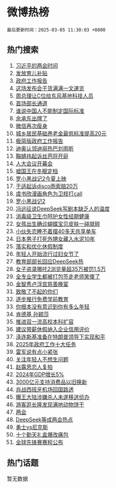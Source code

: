 # 微博热榜

`最后更新时间：2025-03-05 11:30:03 +0800`

## 热门搜索

1. [习近平的两会时间](https://m.weibo.cn/search?containerid=100103type%3D1%26t%3D10%26q%3D%23%E4%B9%A0%E8%BF%91%E5%B9%B3%E7%9A%84%E4%B8%A4%E4%BC%9A%E6%97%B6%E9%97%B4%23&stream_entry_id=51&isnewpage=1&extparam=seat%3D1%26cate%3D10103%26pos%3D0%26filter_type%3Drealtimehot%26stream_entry_id%3D51%26c_type%3D51%26dgr%3D0%26q%3D%2523%25E4%25B9%25A0%25E8%25BF%2591%25E5%25B9%25B3%25E7%259A%2584%25E4%25B8%25A4%25E4%25BC%259A%25E6%2597%25B6%25E9%2597%25B4%2523%26display_time%3D1741145401%26pre_seqid%3D174114540186993636759132)
1. [发放育儿补贴](https://m.weibo.cn/search?containerid=100103type%3D1%26t%3D10%26q%3D%23%E5%8F%91%E6%94%BE%E8%82%B2%E5%84%BF%E8%A1%A5%E8%B4%B4%23&stream_entry_id=31&isnewpage=1&extparam=seat%3D1%26flag%3D1%26filter_type%3Drealtimehot%26c_type%3D31%26lcate%3D5001%26realpos%3D1%26pos%3D0%26cate%3D5001%26stream_entry_id%3D31%26q%3D%2523%25E5%258F%2591%25E6%2594%25BE%25E8%2582%25B2%25E5%2584%25BF%25E8%25A1%25A5%25E8%25B4%25B4%2523%26dgr%3D0%26band_rank%3D1%26display_time%3D1741145401%26pre_seqid%3D174114540186993636759132)
1. [政府工作报告](https://m.weibo.cn/search?containerid=100103type%3D1%26t%3D10%26q%3D%23%E6%94%BF%E5%BA%9C%E5%B7%A5%E4%BD%9C%E6%8A%A5%E5%91%8A%23&stream_entry_id=31&isnewpage=1&extparam=seat%3D1%26flag%3D0%26filter_type%3Drealtimehot%26c_type%3D31%26lcate%3D5001%26realpos%3D2%26pos%3D1%26cate%3D5001%26stream_entry_id%3D31%26q%3D%2523%25E6%2594%25BF%25E5%25BA%259C%25E5%25B7%25A5%25E4%25BD%259C%25E6%258A%25A5%25E5%2591%258A%2523%26dgr%3D0%26band_rank%3D2%26display_time%3D1741145401%26pre_seqid%3D174114540186993636759132)
1. [这场发布会干货满满一文速览](https://m.weibo.cn/search?containerid=100103type%3D1%26t%3D10%26q%3D%23%E8%BF%99%E5%9C%BA%E5%8F%91%E5%B8%83%E4%BC%9A%E5%B9%B2%E8%B4%A7%E6%BB%A1%E6%BB%A1%E4%B8%80%E6%96%87%E9%80%9F%E8%A7%88%23&stream_entry_id=31&isnewpage=1&extparam=seat%3D1%26flag%3D0%26filter_type%3Drealtimehot%26c_type%3D31%26lcate%3D5001%26realpos%3D3%26pos%3D2%26cate%3D5001%26stream_entry_id%3D31%26q%3D%2523%25E8%25BF%2599%25E5%259C%25BA%25E5%258F%2591%25E5%25B8%2583%25E4%25BC%259A%25E5%25B9%25B2%25E8%25B4%25A7%25E6%25BB%25A1%25E6%25BB%25A1%25E4%25B8%2580%25E6%2596%2587%25E9%2580%259F%25E8%25A7%2588%2523%26dgr%3D0%26band_rank%3D3%26display_time%3D1741145401%26pre_seqid%3D174114540186993636759132)
1. [周总理让C位给东风基地科技人员](https://m.weibo.cn/search?containerid=100103type%3D1%26t%3D10%26q%3D%23%E5%91%A8%E6%80%BB%E7%90%86%E8%AE%A9C%E4%BD%8D%E7%BB%99%E4%B8%9C%E9%A3%8E%E5%9F%BA%E5%9C%B0%E7%A7%91%E6%8A%80%E4%BA%BA%E5%91%98%23&stream_entry_id=31&isnewpage=1&extparam=seat%3D1%26flag%3D1%26filter_type%3Drealtimehot%26c_type%3D31%26lcate%3D5001%26realpos%3D4%26pos%3D3%26cate%3D5001%26stream_entry_id%3D31%26q%3D%2523%25E5%2591%25A8%25E6%2580%25BB%25E7%2590%2586%25E8%25AE%25A9C%25E4%25BD%258D%25E7%25BB%2599%25E4%25B8%259C%25E9%25A3%258E%25E5%259F%25BA%25E5%259C%25B0%25E7%25A7%2591%25E6%258A%2580%25E4%25BA%25BA%25E5%2591%2598%2523%26dgr%3D0%26band_rank%3D4%26display_time%3D1741145401%26pre_seqid%3D174114540186993636759132)
1. [首场部长通道](https://m.weibo.cn/search?containerid=100103type%3D1%26t%3D10%26q%3D%23%E9%A6%96%E5%9C%BA%E9%83%A8%E9%95%BF%E9%80%9A%E9%81%93%23&stream_entry_id=31&isnewpage=1&extparam=seat%3D1%26flag%3D1%26filter_type%3Drealtimehot%26c_type%3D31%26lcate%3D5001%26realpos%3D5%26pos%3D4%26cate%3D5001%26stream_entry_id%3D31%26q%3D%2523%25E9%25A6%2596%25E5%259C%25BA%25E9%2583%25A8%25E9%2595%25BF%25E9%2580%259A%25E9%2581%2593%2523%26dgr%3D0%26band_rank%3D5%26display_time%3D1741145401%26pre_seqid%3D174114540186993636759132)
1. [谁说中国人不能制定国际标准](https://m.weibo.cn/search?containerid=100103type%3D1%26t%3D10%26q%3D%23%E8%B0%81%E8%AF%B4%E4%B8%AD%E5%9B%BD%E4%BA%BA%E4%B8%8D%E8%83%BD%E5%88%B6%E5%AE%9A%E5%9B%BD%E9%99%85%E6%A0%87%E5%87%86%23&stream_entry_id=31&isnewpage=1&extparam=seat%3D1%26flag%3D1%26filter_type%3Drealtimehot%26c_type%3D31%26lcate%3D5001%26realpos%3D6%26pos%3D5%26cate%3D5001%26stream_entry_id%3D31%26q%3D%2523%25E8%25B0%2581%25E8%25AF%25B4%25E4%25B8%25AD%25E5%259B%25BD%25E4%25BA%25BA%25E4%25B8%258D%25E8%2583%25BD%25E5%2588%25B6%25E5%25AE%259A%25E5%259B%25BD%25E9%2599%2585%25E6%25A0%2587%25E5%2587%2586%2523%26dgr%3D0%26band_rank%3D6%26display_time%3D1741145401%26pre_seqid%3D174114540186993636759132)
1. [余承东出牌了](https://m.weibo.cn/search?containerid=100103type%3D1%26t%3D10%26q%3D%23%E4%BD%99%E6%89%BF%E4%B8%9C%E5%87%BA%E7%89%8C%E4%BA%86%23&stream_entry_id=31&isnewpage=1&extparam=seat%3D1%26flag%3D1%26filter_type%3Drealtimehot%26c_type%3D31%26lcate%3D5001%26realpos%3D7%26pos%3D6%26cate%3D5001%26stream_entry_id%3D31%26q%3D%2523%25E4%25BD%2599%25E6%2589%25BF%25E4%25B8%259C%25E5%2587%25BA%25E7%2589%258C%25E4%25BA%2586%2523%26dgr%3D0%26band_rank%3D7%26display_time%3D1741145401%26pre_seqid%3D174114540186993636759132)
1. [微信再次瘦身](https://m.weibo.cn/search?containerid=100103type%3D1%26t%3D10%26q%3D%23%E5%BE%AE%E4%BF%A1%E5%86%8D%E6%AC%A1%E7%98%A6%E8%BA%AB%23&stream_entry_id=31&isnewpage=1&extparam=seat%3D1%26flag%3D2%26filter_type%3Drealtimehot%26c_type%3D31%26lcate%3D5001%26realpos%3D8%26pos%3D7%26cate%3D5001%26stream_entry_id%3D31%26q%3D%2523%25E5%25BE%25AE%25E4%25BF%25A1%25E5%2586%258D%25E6%25AC%25A1%25E7%2598%25A6%25E8%25BA%25AB%2523%26dgr%3D0%26band_rank%3D8%26display_time%3D1741145401%26pre_seqid%3D174114540186993636759132)
1. [城乡居民基础养老金最低标准提高20元](https://m.weibo.cn/search?containerid=100103type%3D1%26t%3D10%26q%3D%23%E5%9F%8E%E4%B9%A1%E5%B1%85%E6%B0%91%E5%9F%BA%E7%A1%80%E5%85%BB%E8%80%81%E9%87%91%E6%9C%80%E4%BD%8E%E6%A0%87%E5%87%86%E6%8F%90%E9%AB%9820%E5%85%83%23&stream_entry_id=31&isnewpage=1&extparam=seat%3D1%26flag%3D1%26filter_type%3Drealtimehot%26c_type%3D31%26lcate%3D5001%26realpos%3D9%26pos%3D8%26cate%3D5001%26stream_entry_id%3D31%26q%3D%2523%25E5%259F%258E%25E4%25B9%25A1%25E5%25B1%2585%25E6%25B0%2591%25E5%259F%25BA%25E7%25A1%2580%25E5%2585%25BB%25E8%2580%2581%25E9%2587%2591%25E6%259C%2580%25E4%25BD%258E%25E6%25A0%2587%25E5%2587%2586%25E6%258F%2590%25E9%25AB%259820%25E5%2585%2583%2523%26dgr%3D0%26band_rank%3D9%26display_time%3D1741145401%26pre_seqid%3D174114540186993636759132)
1. [极简版政府工作报告](https://m.weibo.cn/search?containerid=100103type%3D1%26t%3D10%26q%3D%23%E6%9E%81%E7%AE%80%E7%89%88%E6%94%BF%E5%BA%9C%E5%B7%A5%E4%BD%9C%E6%8A%A5%E5%91%8A%23&stream_entry_id=31&isnewpage=1&extparam=seat%3D1%26flag%3D1%26filter_type%3Drealtimehot%26c_type%3D31%26lcate%3D5001%26realpos%3D10%26pos%3D9%26cate%3D5001%26stream_entry_id%3D31%26q%3D%2523%25E6%259E%2581%25E7%25AE%2580%25E7%2589%2588%25E6%2594%25BF%25E5%25BA%259C%25E5%25B7%25A5%25E4%25BD%259C%25E6%258A%25A5%25E5%2591%258A%2523%26dgr%3D0%26band_rank%3D10%26display_time%3D1741145401%26pre_seqid%3D174114540186993636759132)
1. [迪奥认领迪丽热巴刘雨昕](https://m.weibo.cn/search?containerid=100103type%3D1%26t%3D10%26q%3D%23%E8%BF%AA%E5%A5%A5%E8%AE%A4%E9%A2%86%E8%BF%AA%E4%B8%BD%E7%83%AD%E5%B7%B4%E5%88%98%E9%9B%A8%E6%98%95%23&stream_entry_id=31&isnewpage=1&extparam=seat%3D1%26flag%3D1%26filter_type%3Drealtimehot%26c_type%3D31%26lcate%3D5001%26realpos%3D11%26pos%3D10%26cate%3D5001%26stream_entry_id%3D31%26q%3D%2523%25E8%25BF%25AA%25E5%25A5%25A5%25E8%25AE%25A4%25E9%25A2%2586%25E8%25BF%25AA%25E4%25B8%25BD%25E7%2583%25AD%25E5%25B7%25B4%25E5%2588%2598%25E9%259B%25A8%25E6%2598%2595%2523%26dgr%3D0%26band_rank%3D11%26display_time%3D1741145401%26pre_seqid%3D174114540186993636759132)
1. [鞠婧祎起诉丝芭将开庭](https://m.weibo.cn/search?containerid=100103type%3D1%26t%3D10%26q%3D%23%E9%9E%A0%E5%A9%A7%E7%A5%8E%E8%B5%B7%E8%AF%89%E4%B8%9D%E8%8A%AD%E5%B0%86%E5%BC%80%E5%BA%AD%23&stream_entry_id=31&isnewpage=1&extparam=seat%3D1%26flag%3D1%26filter_type%3Drealtimehot%26c_type%3D31%26lcate%3D5001%26realpos%3D12%26pos%3D11%26cate%3D5001%26stream_entry_id%3D31%26q%3D%2523%25E9%259E%25A0%25E5%25A9%25A7%25E7%25A5%258E%25E8%25B5%25B7%25E8%25AF%2589%25E4%25B8%259D%25E8%258A%25AD%25E5%25B0%2586%25E5%25BC%2580%25E5%25BA%25AD%2523%26dgr%3D0%26band_rank%3D12%26display_time%3D1741145401%26pre_seqid%3D174114540186993636759132)
1. [人大会议开幕会](https://m.weibo.cn/search?containerid=100103type%3D1%26t%3D10%26q%3D%23%E4%BA%BA%E5%A4%A7%E4%BC%9A%E8%AE%AE%E5%BC%80%E5%B9%95%E4%BC%9A%23&stream_entry_id=31&isnewpage=1&extparam=seat%3D1%26flag%3D0%26filter_type%3Drealtimehot%26c_type%3D31%26lcate%3D5001%26realpos%3D13%26pos%3D12%26cate%3D5001%26stream_entry_id%3D31%26q%3D%2523%25E4%25BA%25BA%25E5%25A4%25A7%25E4%25BC%259A%25E8%25AE%25AE%25E5%25BC%2580%25E5%25B9%2595%25E4%25BC%259A%2523%26dgr%3D0%26band_rank%3D13%26display_time%3D1741145401%26pre_seqid%3D174114540186993636759132)
1. [嘘国王在冬眠定档](https://m.weibo.cn/search?containerid=100103type%3D1%26t%3D10%26q%3D%23%E5%98%98%E5%9B%BD%E7%8E%8B%E5%9C%A8%E5%86%AC%E7%9C%A0%E5%AE%9A%E6%A1%A3%23&stream_entry_id=31&isnewpage=1&extparam=seat%3D1%26flag%3D2%26filter_type%3Drealtimehot%26c_type%3D31%26lcate%3D5001%26realpos%3D14%26pos%3D13%26cate%3D5001%26stream_entry_id%3D31%26q%3D%2523%25E5%2598%2598%25E5%259B%25BD%25E7%258E%258B%25E5%259C%25A8%25E5%2586%25AC%25E7%259C%25A0%25E5%25AE%259A%25E6%25A1%25A3%2523%26dgr%3D0%26band_rank%3D14%26display_time%3D1741145401%26pre_seqid%3D174114540186993636759132)
1. [罗小黑战记2今夏上映](https://m.weibo.cn/search?containerid=100103type%3D1%26t%3D10%26q%3D%23%E7%BD%97%E5%B0%8F%E9%BB%91%E6%88%98%E8%AE%B02%E4%BB%8A%E5%A4%8F%E4%B8%8A%E6%98%A0%23&stream_entry_id=31&isnewpage=1&extparam=seat%3D1%26flag%3D1%26filter_type%3Drealtimehot%26c_type%3D31%26lcate%3D5001%26realpos%3D15%26pos%3D14%26cate%3D5001%26stream_entry_id%3D31%26q%3D%2523%25E7%25BD%2597%25E5%25B0%258F%25E9%25BB%2591%25E6%2588%2598%25E8%25AE%25B02%25E4%25BB%258A%25E5%25A4%258F%25E4%25B8%258A%25E6%2598%25A0%2523%26dgr%3D0%26band_rank%3D15%26display_time%3D1741145401%26pre_seqid%3D174114540186993636759132)
1. [于适起诉disco雨索赔20万](https://m.weibo.cn/search?containerid=100103type%3D1%26t%3D10%26q%3D%23%E4%BA%8E%E9%80%82%E8%B5%B7%E8%AF%89disco%E9%9B%A8%E7%B4%A2%E8%B5%9420%E4%B8%87%23&stream_entry_id=31&isnewpage=1&extparam=seat%3D1%26flag%3D1%26filter_type%3Drealtimehot%26c_type%3D31%26lcate%3D5001%26realpos%3D16%26pos%3D15%26cate%3D5001%26stream_entry_id%3D31%26q%3D%2523%25E4%25BA%258E%25E9%2580%2582%25E8%25B5%25B7%25E8%25AF%2589disco%25E9%259B%25A8%25E7%25B4%25A2%25E8%25B5%259420%25E4%25B8%2587%2523%26dgr%3D0%26band_rank%3D16%26display_time%3D1741145401%26pre_seqid%3D174114540186993636759132)
1. [虞书欣漫画角色为卫枝打call](https://m.weibo.cn/search?containerid=100103type%3D1%26t%3D10%26q%3D%23%E8%99%9E%E4%B9%A6%E6%AC%A3%E6%BC%AB%E7%94%BB%E8%A7%92%E8%89%B2%E4%B8%BA%E5%8D%AB%E6%9E%9D%E6%89%93call%23&stream_entry_id=31&isnewpage=1&extparam=seat%3D1%26flag%3D1%26filter_type%3Drealtimehot%26c_type%3D31%26lcate%3D5001%26realpos%3D17%26pos%3D16%26cate%3D5001%26stream_entry_id%3D31%26q%3D%2523%25E8%2599%259E%25E4%25B9%25A6%25E6%25AC%25A3%25E6%25BC%25AB%25E7%2594%25BB%25E8%25A7%2592%25E8%2589%25B2%25E4%25B8%25BA%25E5%258D%25AB%25E6%259E%259D%25E6%2589%2593call%2523%26dgr%3D0%26band_rank%3D17%26display_time%3D1741145401%26pre_seqid%3D174114540186993636759132)
1. [罗小黑战记2](https://m.weibo.cn/search?containerid=100103type%3D1%26t%3D10%26q%3D%E7%BD%97%E5%B0%8F%E9%BB%91%E6%88%98%E8%AE%B02&stream_entry_id=31&isnewpage=1&extparam=seat%3D1%26flag%3D1%26filter_type%3Drealtimehot%26c_type%3D31%26lcate%3D5001%26realpos%3D18%26pos%3D17%26cate%3D5001%26stream_entry_id%3D31%26q%3D%25E7%25BD%2597%25E5%25B0%258F%25E9%25BB%2591%25E6%2588%2598%25E8%25AE%25B02%26dgr%3D0%26band_rank%3D18%26display_time%3D1741145401%26pre_seqid%3D174114540186993636759132)
1. [冯远征说DeepSeek写剧本缺乏人的温度](https://m.weibo.cn/search?containerid=100103type%3D1%26t%3D10%26q%3D%23%E5%86%AF%E8%BF%9C%E5%BE%81%E8%AF%B4DeepSeek%E5%86%99%E5%89%A7%E6%9C%AC%E7%BC%BA%E4%B9%8F%E4%BA%BA%E7%9A%84%E6%B8%A9%E5%BA%A6%23&stream_entry_id=31&isnewpage=1&extparam=seat%3D1%26flag%3D1%26filter_type%3Drealtimehot%26c_type%3D31%26lcate%3D5001%26realpos%3D19%26pos%3D18%26cate%3D5001%26stream_entry_id%3D31%26q%3D%2523%25E5%2586%25AF%25E8%25BF%259C%25E5%25BE%2581%25E8%25AF%25B4DeepSeek%25E5%2586%2599%25E5%2589%25A7%25E6%259C%25AC%25E7%25BC%25BA%25E4%25B9%258F%25E4%25BA%25BA%25E7%259A%2584%25E6%25B8%25A9%25E5%25BA%25A6%2523%26dgr%3D0%26band_rank%3D19%26display_time%3D1741145401%26pre_seqid%3D174114540186993636759132)
1. [消毒级卫生巾呵护女性经期健康](https://m.weibo.cn/search?containerid=100103type%3D1%26t%3D10%26q%3D%23%E6%B6%88%E6%AF%92%E7%BA%A7%E5%8D%AB%E7%94%9F%E5%B7%BE%E5%91%B5%E6%8A%A4%E5%A5%B3%E6%80%A7%E7%BB%8F%E6%9C%9F%E5%81%A5%E5%BA%B7%23&stream_entry_id=31&isnewpage=1&extparam=seat%3D1%26adid%3D278043%26flag%3D1%26filter_type%3Drealtimehot%26c_type%3D31%26cate%3D5001%26realpos%3D20%26pos%3D19%26lcate%3D5001%26stream_entry_id%3D31%26q%3D%2523%25E6%25B6%2588%25E6%25AF%2592%25E7%25BA%25A7%25E5%258D%25AB%25E7%2594%259F%25E5%25B7%25BE%25E5%2591%25B5%25E6%258A%25A4%25E5%25A5%25B3%25E6%2580%25A7%25E7%25BB%258F%25E6%259C%259F%25E5%2581%25A5%25E5%25BA%25B7%2523%26dgr%3D0%26band_rank%3D20%26display_time%3D1741145401%26pre_seqid%3D174114540186993636759132)
1. [女孩出生确诊蝴蝶宝贝皮肤一碰就碎](https://m.weibo.cn/search?containerid=100103type%3D1%26t%3D10%26q%3D%23%E5%A5%B3%E5%AD%A9%E5%87%BA%E7%94%9F%E7%A1%AE%E8%AF%8A%E8%9D%B4%E8%9D%B6%E5%AE%9D%E8%B4%9D%E7%9A%AE%E8%82%A4%E4%B8%80%E7%A2%B0%E5%B0%B1%E7%A2%8E%23&stream_entry_id=31&isnewpage=1&extparam=seat%3D1%26flag%3D1%26filter_type%3Drealtimehot%26c_type%3D31%26lcate%3D5001%26realpos%3D21%26pos%3D20%26cate%3D5001%26stream_entry_id%3D31%26q%3D%2523%25E5%25A5%25B3%25E5%25AD%25A9%25E5%2587%25BA%25E7%2594%259F%25E7%25A1%25AE%25E8%25AF%258A%25E8%259D%25B4%25E8%259D%25B6%25E5%25AE%259D%25E8%25B4%259D%25E7%259A%25AE%25E8%2582%25A4%25E4%25B8%2580%25E7%25A2%25B0%25E5%25B0%25B1%25E7%25A2%258E%2523%26dgr%3D0%26band_rank%3D21%26display_time%3D1741145401%26pre_seqid%3D174114540186993636759132)
1. [小伙失恋睡不着摆40多天共享单车](https://m.weibo.cn/search?containerid=100103type%3D1%26t%3D10%26q%3D%23%E5%B0%8F%E4%BC%99%E5%A4%B1%E6%81%8B%E7%9D%A1%E4%B8%8D%E7%9D%80%E6%91%8640%E5%A4%9A%E5%A4%A9%E5%85%B1%E4%BA%AB%E5%8D%95%E8%BD%A6%23&stream_entry_id=31&isnewpage=1&extparam=seat%3D1%26flag%3D0%26filter_type%3Drealtimehot%26c_type%3D31%26lcate%3D5001%26realpos%3D22%26pos%3D21%26cate%3D5001%26stream_entry_id%3D31%26q%3D%2523%25E5%25B0%258F%25E4%25BC%2599%25E5%25A4%25B1%25E6%2581%258B%25E7%259D%25A1%25E4%25B8%258D%25E7%259D%2580%25E6%2591%258640%25E5%25A4%259A%25E5%25A4%25A9%25E5%2585%25B1%25E4%25BA%25AB%25E5%258D%2595%25E8%25BD%25A6%2523%26dgr%3D0%26band_rank%3D22%26display_time%3D1741145401%26pre_seqid%3D174114540186993636759132)
1. [日本男子打死外甥女藏入水泥10年](https://m.weibo.cn/search?containerid=100103type%3D1%26t%3D10%26q%3D%23%E6%97%A5%E6%9C%AC%E7%94%B7%E5%AD%90%E6%89%93%E6%AD%BB%E5%A4%96%E7%94%A5%E5%A5%B3%E8%97%8F%E5%85%A5%E6%B0%B4%E6%B3%A510%E5%B9%B4%23&stream_entry_id=31&isnewpage=1&extparam=seat%3D1%26flag%3D1%26filter_type%3Drealtimehot%26c_type%3D31%26lcate%3D5001%26realpos%3D23%26pos%3D22%26cate%3D5001%26stream_entry_id%3D31%26q%3D%2523%25E6%2597%25A5%25E6%259C%25AC%25E7%2594%25B7%25E5%25AD%2590%25E6%2589%2593%25E6%25AD%25BB%25E5%25A4%2596%25E7%2594%25A5%25E5%25A5%25B3%25E8%2597%258F%25E5%2585%25A5%25E6%25B0%25B4%25E6%25B3%25A510%25E5%25B9%25B4%2523%26dgr%3D0%26band_rank%3D23%26display_time%3D1741145401%26pre_seqid%3D174114540186993636759132)
1. [落实和优化休假制度](https://m.weibo.cn/search?containerid=100103type%3D1%26t%3D10%26q%3D%23%E8%90%BD%E5%AE%9E%E5%92%8C%E4%BC%98%E5%8C%96%E4%BC%91%E5%81%87%E5%88%B6%E5%BA%A6%23&stream_entry_id=31&isnewpage=1&extparam=seat%3D1%26flag%3D0%26filter_type%3Drealtimehot%26c_type%3D31%26lcate%3D5001%26realpos%3D24%26pos%3D23%26cate%3D5001%26stream_entry_id%3D31%26q%3D%2523%25E8%2590%25BD%25E5%25AE%259E%25E5%2592%258C%25E4%25BC%2598%25E5%258C%2596%25E4%25BC%2591%25E5%2581%2587%25E5%2588%25B6%25E5%25BA%25A6%2523%26dgr%3D0%26band_rank%3D24%26display_time%3D1741145401%26pre_seqid%3D174114540186993636759132)
1. [年轻人开始流行过妇女节了](https://m.weibo.cn/search?containerid=100103type%3D1%26t%3D10%26q%3D%23%E5%B9%B4%E8%BD%BB%E4%BA%BA%E5%BC%80%E5%A7%8B%E6%B5%81%E8%A1%8C%E8%BF%87%E5%A6%87%E5%A5%B3%E8%8A%82%E4%BA%86%23&stream_entry_id=31&isnewpage=1&extparam=seat%3D1%26flag%3D1%26filter_type%3Drealtimehot%26c_type%3D31%26lcate%3D5001%26realpos%3D25%26pos%3D24%26cate%3D5001%26stream_entry_id%3D31%26q%3D%2523%25E5%25B9%25B4%25E8%25BD%25BB%25E4%25BA%25BA%25E5%25BC%2580%25E5%25A7%258B%25E6%25B5%2581%25E8%25A1%258C%25E8%25BF%2587%25E5%25A6%2587%25E5%25A5%25B3%25E8%258A%2582%25E4%25BA%2586%2523%26dgr%3D0%26band_rank%3D25%26display_time%3D1741145401%26pre_seqid%3D174114540186993636759132)
1. [教育部部长回应DeepSeek热](https://m.weibo.cn/search?containerid=100103type%3D1%26t%3D10%26q%3D%E6%95%99%E8%82%B2%E9%83%A8%E9%83%A8%E9%95%BF%E5%9B%9E%E5%BA%94DeepSeek%E7%83%AD&stream_entry_id=31&isnewpage=1&extparam=seat%3D1%26flag%3D1%26filter_type%3Drealtimehot%26c_type%3D31%26lcate%3D5001%26realpos%3D26%26pos%3D25%26cate%3D5001%26stream_entry_id%3D31%26q%3D%25E6%2595%2599%25E8%2582%25B2%25E9%2583%25A8%25E9%2583%25A8%25E9%2595%25BF%25E5%259B%259E%25E5%25BA%2594DeepSeek%25E7%2583%25AD%26dgr%3D0%26band_rank%3D26%26display_time%3D1741145401%26pre_seqid%3D174114540186993636759132)
1. [女子盗录哪吒2浏览量超35万被罚1.5万](https://m.weibo.cn/search?containerid=100103type%3D1%26t%3D10%26q%3D%23%E5%A5%B3%E5%AD%90%E7%9B%97%E5%BD%95%E5%93%AA%E5%90%922%E6%B5%8F%E8%A7%88%E9%87%8F%E8%B6%8535%E4%B8%87%E8%A2%AB%E7%BD%9A1.5%E4%B8%87%23&stream_entry_id=31&isnewpage=1&extparam=seat%3D1%26flag%3D0%26filter_type%3Drealtimehot%26c_type%3D31%26lcate%3D5001%26realpos%3D27%26pos%3D26%26cate%3D5001%26stream_entry_id%3D31%26q%3D%2523%25E5%25A5%25B3%25E5%25AD%2590%25E7%259B%2597%25E5%25BD%2595%25E5%2593%25AA%25E5%2590%25922%25E6%25B5%258F%25E8%25A7%2588%25E9%2587%258F%25E8%25B6%258535%25E4%25B8%2587%25E8%25A2%25AB%25E7%25BD%259A1.5%25E4%25B8%2587%2523%26dgr%3D0%26band_rank%3D27%26display_time%3D1741145401%26pre_seqid%3D174114540186993636759132)
1. [全专业学生都被打包签走老师笑傻了](https://m.weibo.cn/search?containerid=100103type%3D1%26t%3D10%26q%3D%23%E5%85%A8%E4%B8%93%E4%B8%9A%E5%AD%A6%E7%94%9F%E9%83%BD%E8%A2%AB%E6%89%93%E5%8C%85%E7%AD%BE%E8%B5%B0%E8%80%81%E5%B8%88%E7%AC%91%E5%82%BB%E4%BA%86%23&stream_entry_id=31&isnewpage=1&extparam=seat%3D1%26flag%3D1%26filter_type%3Drealtimehot%26c_type%3D31%26lcate%3D5001%26realpos%3D28%26pos%3D27%26cate%3D5001%26stream_entry_id%3D31%26q%3D%2523%25E5%2585%25A8%25E4%25B8%2593%25E4%25B8%259A%25E5%25AD%25A6%25E7%2594%259F%25E9%2583%25BD%25E8%25A2%25AB%25E6%2589%2593%25E5%258C%2585%25E7%25AD%25BE%25E8%25B5%25B0%25E8%2580%2581%25E5%25B8%2588%25E7%25AC%2591%25E5%2582%25BB%25E4%25BA%2586%2523%26dgr%3D0%26band_rank%3D28%26display_time%3D1741145401%26pre_seqid%3D174114540186993636759132)
1. [金智秀卢浮宫慈善晚宴](https://m.weibo.cn/search?containerid=100103type%3D1%26t%3D10%26q%3D%23%E9%87%91%E6%99%BA%E7%A7%80%E5%8D%A2%E6%B5%AE%E5%AE%AB%E6%85%88%E5%96%84%E6%99%9A%E5%AE%B4%23&stream_entry_id=31&isnewpage=1&extparam=seat%3D1%26flag%3D1%26filter_type%3Drealtimehot%26c_type%3D31%26lcate%3D5001%26realpos%3D29%26pos%3D28%26cate%3D5001%26stream_entry_id%3D31%26q%3D%2523%25E9%2587%2591%25E6%2599%25BA%25E7%25A7%2580%25E5%258D%25A2%25E6%25B5%25AE%25E5%25AE%25AB%25E6%2585%2588%25E5%2596%2584%25E6%2599%259A%25E5%25AE%25B4%2523%26dgr%3D0%26band_rank%3D29%26display_time%3D1741145401%26pre_seqid%3D174114540186993636759132)
1. [致敬了不起的你们](https://m.weibo.cn/search?containerid=100103type%3D1%26t%3D10%26q%3D%23%E8%87%B4%E6%95%AC%E4%BA%86%E4%B8%8D%E8%B5%B7%E7%9A%84%E4%BD%A0%E4%BB%AC%23&stream_entry_id=31&isnewpage=1&extparam=seat%3D1%26adid%3D278071%26flag%3D1%26filter_type%3Drealtimehot%26c_type%3D31%26cate%3D5001%26realpos%3D30%26pos%3D29%26lcate%3D5001%26stream_entry_id%3D31%26q%3D%2523%25E8%2587%25B4%25E6%2595%25AC%25E4%25BA%2586%25E4%25B8%258D%25E8%25B5%25B7%25E7%259A%2584%25E4%25BD%25A0%25E4%25BB%25AC%2523%26dgr%3D0%26band_rank%3D30%26display_time%3D1741145401%26pre_seqid%3D174114540186993636759132)
1. [逐步推行免费学前教育](https://m.weibo.cn/search?containerid=100103type%3D1%26t%3D10%26q%3D%23%E9%80%90%E6%AD%A5%E6%8E%A8%E8%A1%8C%E5%85%8D%E8%B4%B9%E5%AD%A6%E5%89%8D%E6%95%99%E8%82%B2%23&stream_entry_id=31&isnewpage=1&extparam=seat%3D1%26flag%3D0%26filter_type%3Drealtimehot%26c_type%3D31%26lcate%3D5001%26realpos%3D31%26pos%3D30%26cate%3D5001%26stream_entry_id%3D31%26q%3D%2523%25E9%2580%2590%25E6%25AD%25A5%25E6%258E%25A8%25E8%25A1%258C%25E5%2585%258D%25E8%25B4%25B9%25E5%25AD%25A6%25E5%2589%258D%25E6%2595%2599%25E8%2582%25B2%2523%26dgr%3D0%26band_rank%3D31%26display_time%3D1741145401%26pre_seqid%3D174114540186993636759132)
1. [你根本没有意识到你有多么年轻](https://m.weibo.cn/search?containerid=100103type%3D1%26t%3D10%26q%3D%23%E4%BD%A0%E6%A0%B9%E6%9C%AC%E6%B2%A1%E6%9C%89%E6%84%8F%E8%AF%86%E5%88%B0%E4%BD%A0%E6%9C%89%E5%A4%9A%E4%B9%88%E5%B9%B4%E8%BD%BB%23&stream_entry_id=31&isnewpage=1&extparam=seat%3D1%26flag%3D0%26filter_type%3Drealtimehot%26c_type%3D31%26lcate%3D5001%26realpos%3D32%26pos%3D31%26cate%3D5001%26stream_entry_id%3D31%26q%3D%2523%25E4%25BD%25A0%25E6%25A0%25B9%25E6%259C%25AC%25E6%25B2%25A1%25E6%259C%2589%25E6%2584%258F%25E8%25AF%2586%25E5%2588%25B0%25E4%25BD%25A0%25E6%259C%2589%25E5%25A4%259A%25E4%25B9%2588%25E5%25B9%25B4%25E8%25BD%25BB%2523%26dgr%3D0%26band_rank%3D32%26display_time%3D1741145401%26pre_seqid%3D174114540186993636759132)
1. [肯德基 孙颖莎](https://m.weibo.cn/search?containerid=100103type%3D1%26t%3D10%26q%3D%E8%82%AF%E5%BE%B7%E5%9F%BA+%E5%AD%99%E9%A2%96%E8%8E%8E&stream_entry_id=31&isnewpage=1&extparam=seat%3D1%26flag%3D1%26filter_type%3Drealtimehot%26c_type%3D31%26lcate%3D5001%26realpos%3D33%26pos%3D32%26cate%3D5001%26stream_entry_id%3D31%26q%3D%25E8%2582%25AF%25E5%25BE%25B7%25E5%259F%25BA%2520%25E5%25AD%2599%25E9%25A2%2596%25E8%258E%258E%26dgr%3D0%26band_rank%3D33%26display_time%3D1741145401%26pre_seqid%3D174114540186993636759132)
1. [推进双一流高校本科扩容](https://m.weibo.cn/search?containerid=100103type%3D1%26t%3D10%26q%3D%23%E6%8E%A8%E8%BF%9B%E5%8F%8C%E4%B8%80%E6%B5%81%E9%AB%98%E6%A0%A1%E6%9C%AC%E7%A7%91%E6%89%A9%E5%AE%B9%23&stream_entry_id=31&isnewpage=1&extparam=seat%3D1%26flag%3D1%26filter_type%3Drealtimehot%26c_type%3D31%26lcate%3D5001%26realpos%3D34%26pos%3D33%26cate%3D5001%26stream_entry_id%3D31%26q%3D%2523%25E6%258E%25A8%25E8%25BF%259B%25E5%258F%258C%25E4%25B8%2580%25E6%25B5%2581%25E9%25AB%2598%25E6%25A0%25A1%25E6%259C%25AC%25E7%25A7%2591%25E6%2589%25A9%25E5%25AE%25B9%2523%26dgr%3D0%26band_rank%3D34%26display_time%3D1741145401%26pre_seqid%3D174114540186993636759132)
1. [建议带薪休假纳入企业信用评价](https://m.weibo.cn/search?containerid=100103type%3D1%26t%3D10%26q%3D%23%E5%BB%BA%E8%AE%AE%E5%B8%A6%E8%96%AA%E4%BC%91%E5%81%87%E7%BA%B3%E5%85%A5%E4%BC%81%E4%B8%9A%E4%BF%A1%E7%94%A8%E8%AF%84%E4%BB%B7%23&stream_entry_id=31&isnewpage=1&extparam=seat%3D1%26flag%3D1%26filter_type%3Drealtimehot%26c_type%3D31%26lcate%3D5001%26realpos%3D35%26pos%3D34%26cate%3D5001%26stream_entry_id%3D31%26q%3D%2523%25E5%25BB%25BA%25E8%25AE%25AE%25E5%25B8%25A6%25E8%2596%25AA%25E4%25BC%2591%25E5%2581%2587%25E7%25BA%25B3%25E5%2585%25A5%25E4%25BC%2581%25E4%25B8%259A%25E4%25BF%25A1%25E7%2594%25A8%25E8%25AF%2584%25E4%25BB%25B7%2523%26dgr%3D0%26band_rank%3D35%26display_time%3D1741145401%26pre_seqid%3D174114540186993636759132)
1. [泽连斯基准备在特朗普领导下实现和平](https://m.weibo.cn/search?containerid=100103type%3D1%26t%3D10%26q%3D%23%E6%B3%BD%E8%BF%9E%E6%96%AF%E5%9F%BA%E5%87%86%E5%A4%87%E5%9C%A8%E7%89%B9%E6%9C%97%E6%99%AE%E9%A2%86%E5%AF%BC%E4%B8%8B%E5%AE%9E%E7%8E%B0%E5%92%8C%E5%B9%B3%23&stream_entry_id=31&isnewpage=1&extparam=seat%3D1%26flag%3D0%26filter_type%3Drealtimehot%26c_type%3D31%26lcate%3D5001%26realpos%3D36%26pos%3D35%26cate%3D5001%26stream_entry_id%3D31%26q%3D%2523%25E6%25B3%25BD%25E8%25BF%259E%25E6%2596%25AF%25E5%259F%25BA%25E5%2587%2586%25E5%25A4%2587%25E5%259C%25A8%25E7%2589%25B9%25E6%259C%2597%25E6%2599%25AE%25E9%25A2%2586%25E5%25AF%25BC%25E4%25B8%258B%25E5%25AE%259E%25E7%258E%25B0%25E5%2592%258C%25E5%25B9%25B3%2523%26dgr%3D0%26band_rank%3D36%26display_time%3D1741145401%26pre_seqid%3D174114540186993636759132)
1. [2025年政府工作十大任务](https://m.weibo.cn/search?containerid=100103type%3D1%26t%3D10%26q%3D%232025%E5%B9%B4%E6%94%BF%E5%BA%9C%E5%B7%A5%E4%BD%9C%E5%8D%81%E5%A4%A7%E4%BB%BB%E5%8A%A1%23&stream_entry_id=31&isnewpage=1&extparam=seat%3D1%26flag%3D1%26filter_type%3Drealtimehot%26c_type%3D31%26lcate%3D5001%26realpos%3D37%26pos%3D36%26cate%3D5001%26stream_entry_id%3D31%26q%3D%25232025%25E5%25B9%25B4%25E6%2594%25BF%25E5%25BA%259C%25E5%25B7%25A5%25E4%25BD%259C%25E5%258D%2581%25E5%25A4%25A7%25E4%25BB%25BB%25E5%258A%25A1%2523%26dgr%3D0%26band_rank%3D37%26display_time%3D1741145401%26pre_seqid%3D174114540186993636759132)
1. [雷军说有点小紧张](https://m.weibo.cn/search?containerid=100103type%3D1%26t%3D10%26q%3D%23%E9%9B%B7%E5%86%9B%E8%AF%B4%E6%9C%89%E7%82%B9%E5%B0%8F%E7%B4%A7%E5%BC%A0%23&stream_entry_id=31&isnewpage=1&extparam=seat%3D1%26flag%3D1%26filter_type%3Drealtimehot%26c_type%3D31%26lcate%3D5001%26realpos%3D38%26pos%3D37%26cate%3D5001%26stream_entry_id%3D31%26q%3D%2523%25E9%259B%25B7%25E5%2586%259B%25E8%25AF%25B4%25E6%259C%2589%25E7%2582%25B9%25E5%25B0%258F%25E7%25B4%25A7%25E5%25BC%25A0%2523%26dgr%3D0%26band_rank%3D38%26display_time%3D1741145401%26pre_seqid%3D174114540186993636759132)
1. [关注年轻人不想生问题](https://m.weibo.cn/search?containerid=100103type%3D1%26t%3D10%26q%3D%23%E5%85%B3%E6%B3%A8%E5%B9%B4%E8%BD%BB%E4%BA%BA%E4%B8%8D%E6%83%B3%E7%94%9F%E9%97%AE%E9%A2%98%23&stream_entry_id=31&isnewpage=1&extparam=seat%3D1%26flag%3D0%26filter_type%3Drealtimehot%26c_type%3D31%26lcate%3D5001%26realpos%3D39%26pos%3D38%26cate%3D5001%26stream_entry_id%3D31%26q%3D%2523%25E5%2585%25B3%25E6%25B3%25A8%25E5%25B9%25B4%25E8%25BD%25BB%25E4%25BA%25BA%25E4%25B8%258D%25E6%2583%25B3%25E7%2594%259F%25E9%2597%25AE%25E9%25A2%2598%2523%26dgr%3D0%26band_rank%3D39%26display_time%3D1741145401%26pre_seqid%3D174114540186993636759132)
1. [赵露思恋人复拍](https://m.weibo.cn/search?containerid=100103type%3D1%26t%3D10%26q%3D%23%E8%B5%B5%E9%9C%B2%E6%80%9D%E6%81%8B%E4%BA%BA%E5%A4%8D%E6%8B%8D%23&stream_entry_id=31&isnewpage=1&extparam=seat%3D1%26flag%3D0%26filter_type%3Drealtimehot%26c_type%3D31%26lcate%3D5001%26realpos%3D40%26pos%3D39%26cate%3D5001%26stream_entry_id%3D31%26q%3D%2523%25E8%25B5%25B5%25E9%259C%25B2%25E6%2580%259D%25E6%2581%258B%25E4%25BA%25BA%25E5%25A4%258D%25E6%258B%258D%2523%26dgr%3D0%26band_rank%3D40%26display_time%3D1741145401%26pre_seqid%3D174114540186993636759132)
1. [2024年GDP增长5%](https://m.weibo.cn/search?containerid=100103type%3D1%26t%3D10%26q%3D%232024%E5%B9%B4GDP%E5%A2%9E%E9%95%BF5%25%23&stream_entry_id=31&isnewpage=1&extparam=seat%3D1%26flag%3D0%26filter_type%3Drealtimehot%26c_type%3D31%26lcate%3D5001%26realpos%3D41%26pos%3D40%26cate%3D5001%26stream_entry_id%3D31%26q%3D%25232024%25E5%25B9%25B4GDP%25E5%25A2%259E%25E9%2595%25BF5%2525%2523%26dgr%3D0%26band_rank%3D41%26display_time%3D1741145401%26pre_seqid%3D174114540186993636759132)
1. [3000亿元支持消费品以旧换新](https://m.weibo.cn/search?containerid=100103type%3D1%26t%3D10%26q%3D%233000%E4%BA%BF%E5%85%83%E6%94%AF%E6%8C%81%E6%B6%88%E8%B4%B9%E5%93%81%E4%BB%A5%E6%97%A7%E6%8D%A2%E6%96%B0%23&stream_entry_id=31&isnewpage=1&extparam=seat%3D1%26flag%3D0%26filter_type%3Drealtimehot%26c_type%3D31%26lcate%3D5001%26realpos%3D42%26pos%3D41%26cate%3D5001%26stream_entry_id%3D31%26q%3D%25233000%25E4%25BA%25BF%25E5%2585%2583%25E6%2594%25AF%25E6%258C%2581%25E6%25B6%2588%25E8%25B4%25B9%25E5%2593%2581%25E4%25BB%25A5%25E6%2597%25A7%25E6%258D%25A2%25E6%2596%25B0%2523%26dgr%3D0%26band_rank%3D42%26display_time%3D1741145401%26pre_seqid%3D174114540186993636759132)
1. [肖战西班牙机场回国路透](https://m.weibo.cn/search?containerid=100103type%3D1%26t%3D10%26q%3D%23%E8%82%96%E6%88%98%E8%A5%BF%E7%8F%AD%E7%89%99%E6%9C%BA%E5%9C%BA%E5%9B%9E%E5%9B%BD%E8%B7%AF%E9%80%8F%23&stream_entry_id=31&isnewpage=1&extparam=seat%3D1%26flag%3D1%26filter_type%3Drealtimehot%26c_type%3D31%26lcate%3D5001%26realpos%3D43%26pos%3D42%26cate%3D5001%26stream_entry_id%3D31%26q%3D%2523%25E8%2582%2596%25E6%2588%2598%25E8%25A5%25BF%25E7%258F%25AD%25E7%2589%2599%25E6%259C%25BA%25E5%259C%25BA%25E5%259B%259E%25E5%259B%25BD%25E8%25B7%25AF%25E9%2580%258F%2523%26dgr%3D0%26band_rank%3D43%26display_time%3D1741145401%26pre_seqid%3D174114540186993636759132)
1. [曝王大陆涉嫌杀人未遂移送侦办](https://m.weibo.cn/search?containerid=100103type%3D1%26t%3D10%26q%3D%23%E6%9B%9D%E7%8E%8B%E5%A4%A7%E9%99%86%E6%B6%89%E5%AB%8C%E6%9D%80%E4%BA%BA%E6%9C%AA%E9%81%82%E7%A7%BB%E9%80%81%E4%BE%A6%E5%8A%9E%23&stream_entry_id=31&isnewpage=1&extparam=seat%3D1%26flag%3D0%26filter_type%3Drealtimehot%26c_type%3D31%26lcate%3D5001%26realpos%3D44%26pos%3D43%26cate%3D5001%26stream_entry_id%3D31%26q%3D%2523%25E6%259B%259D%25E7%258E%258B%25E5%25A4%25A7%25E9%2599%2586%25E6%25B6%2589%25E5%25AB%258C%25E6%259D%2580%25E4%25BA%25BA%25E6%259C%25AA%25E9%2581%2582%25E7%25A7%25BB%25E9%2580%2581%25E4%25BE%25A6%25E5%258A%259E%2523%26dgr%3D0%26band_rank%3D44%26display_time%3D1741145401%26pre_seqid%3D174114540186993636759132)
1. [游客逛长隆发现满地动物饼干](https://m.weibo.cn/search?containerid=100103type%3D1%26t%3D10%26q%3D%23%E6%B8%B8%E5%AE%A2%E9%80%9B%E9%95%BF%E9%9A%86%E5%8F%91%E7%8E%B0%E6%BB%A1%E5%9C%B0%E5%8A%A8%E7%89%A9%E9%A5%BC%E5%B9%B2%23&stream_entry_id=31&isnewpage=1&extparam=seat%3D1%26flag%3D1%26filter_type%3Drealtimehot%26c_type%3D31%26lcate%3D5001%26realpos%3D45%26pos%3D44%26cate%3D5001%26stream_entry_id%3D31%26q%3D%2523%25E6%25B8%25B8%25E5%25AE%25A2%25E9%2580%259B%25E9%2595%25BF%25E9%259A%2586%25E5%258F%2591%25E7%258E%25B0%25E6%25BB%25A1%25E5%259C%25B0%25E5%258A%25A8%25E7%2589%25A9%25E9%25A5%25BC%25E5%25B9%25B2%2523%26dgr%3D0%26band_rank%3D45%26display_time%3D1741145401%26pre_seqid%3D174114540186993636759132)
1. [两会](https://m.weibo.cn/search?containerid=100103type%3D1%26t%3D10%26q%3D%23%E4%B8%A4%E4%BC%9A%23&stream_entry_id=31&isnewpage=1&extparam=seat%3D1%26flag%3D0%26filter_type%3Drealtimehot%26c_type%3D31%26lcate%3D5001%26realpos%3D46%26pos%3D45%26cate%3D5001%26stream_entry_id%3D31%26q%3D%2523%25E4%25B8%25A4%25E4%25BC%259A%2523%26dgr%3D0%26band_rank%3D46%26display_time%3D1741145401%26pre_seqid%3D174114540186993636759132)
1. [DeepSeek等成两会热点](https://m.weibo.cn/search?containerid=100103type%3D1%26t%3D10%26q%3D%23DeepSeek%E7%AD%89%E6%88%90%E4%B8%A4%E4%BC%9A%E7%83%AD%E7%82%B9%23&stream_entry_id=31&isnewpage=1&extparam=seat%3D1%26flag%3D0%26filter_type%3Drealtimehot%26c_type%3D31%26lcate%3D5001%26realpos%3D47%26pos%3D46%26cate%3D5001%26stream_entry_id%3D31%26q%3D%2523DeepSeek%25E7%25AD%2589%25E6%2588%2590%25E4%25B8%25A4%25E4%25BC%259A%25E7%2583%25AD%25E7%2582%25B9%2523%26dgr%3D0%26band_rank%3D47%26display_time%3D1741145401%26pre_seqid%3D174114540186993636759132)
1. [勇士vs尼克斯](https://m.weibo.cn/search?containerid=100103type%3D1%26t%3D10%26q%3D%23%E5%8B%87%E5%A3%ABvs%E5%B0%BC%E5%85%8B%E6%96%AF%23&stream_entry_id=31&isnewpage=1&extparam=seat%3D1%26flag%3D1%26filter_type%3Drealtimehot%26c_type%3D31%26lcate%3D5001%26realpos%3D48%26pos%3D47%26cate%3D5001%26stream_entry_id%3D31%26q%3D%2523%25E5%258B%2587%25E5%25A3%25ABvs%25E5%25B0%25BC%25E5%2585%258B%25E6%2596%25AF%2523%26dgr%3D0%26band_rank%3D48%26display_time%3D1741145401%26pre_seqid%3D174114540186993636759132)
1. [十个勤天礼盒爆改痛包](https://m.weibo.cn/search?containerid=100103type%3D1%26t%3D10%26q%3D%E5%8D%81%E4%B8%AA%E5%8B%A4%E5%A4%A9%E7%A4%BC%E7%9B%92%E7%88%86%E6%94%B9%E7%97%9B%E5%8C%85&stream_entry_id=31&isnewpage=1&extparam=seat%3D1%26adid%3D278189%26flag%3D1%26filter_type%3Drealtimehot%26c_type%3D31%26cate%3D5001%26realpos%3D49%26pos%3D48%26lcate%3D5001%26stream_entry_id%3D31%26q%3D%25E5%258D%2581%25E4%25B8%25AA%25E5%258B%25A4%25E5%25A4%25A9%25E7%25A4%25BC%25E7%259B%2592%25E7%2588%2586%25E6%2594%25B9%25E7%2597%259B%25E5%258C%2585%26dgr%3D0%26band_rank%3D49%26display_time%3D1741145401%26pre_seqid%3D174114540186993636759132)
1. [全球先锋赛赛程公布](https://m.weibo.cn/search?containerid=100103type%3D1%26t%3D10%26q%3D%23%E5%85%A8%E7%90%83%E5%85%88%E9%94%8B%E8%B5%9B%E8%B5%9B%E7%A8%8B%E5%85%AC%E5%B8%83%23&stream_entry_id=31&isnewpage=1&extparam=seat%3D1%26flag%3D1%26filter_type%3Drealtimehot%26c_type%3D31%26lcate%3D5001%26realpos%3D50%26pos%3D49%26cate%3D5001%26stream_entry_id%3D31%26q%3D%2523%25E5%2585%25A8%25E7%2590%2583%25E5%2585%2588%25E9%2594%258B%25E8%25B5%259B%25E8%25B5%259B%25E7%25A8%258B%25E5%2585%25AC%25E5%25B8%2583%2523%26dgr%3D0%26band_rank%3D50%26display_time%3D1741145401%26pre_seqid%3D174114540186993636759132)

## 热门话题

暂无数据
